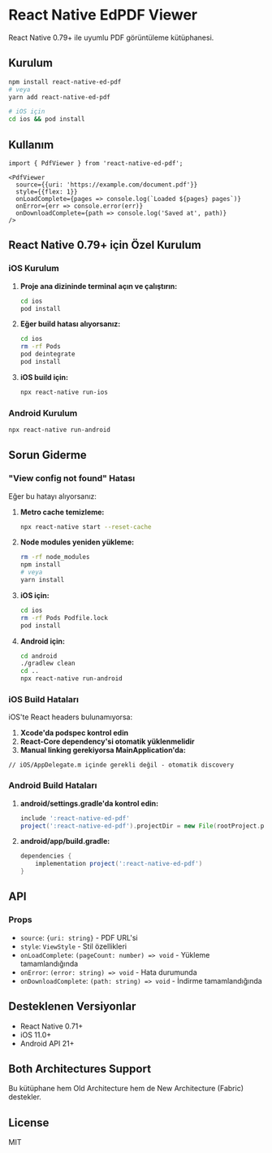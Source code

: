 # React Native EdPDF Viewer

React Native 0.79+ ile uyumlu PDF görüntüleme kütüphanesi.

## Kurulum

```bash
npm install react-native-ed-pdf
# veya
yarn add react-native-ed-pdf

# iOS için
cd ios && pod install
```

## Kullanım

```tsx
import { PdfViewer } from 'react-native-ed-pdf';

<PdfViewer
  source={{uri: 'https://example.com/document.pdf'}}
  style={{flex: 1}}
  onLoadComplete={pages => console.log(`Loaded ${pages} pages`)}
  onError={err => console.error(err)}
  onDownloadComplete={path => console.log('Saved at', path)}
/>
```

## React Native 0.79+ için Özel Kurulum

### iOS Kurulum

1. **Proje ana dizininde terminal açın ve çalıştırın:**
   ```bash
   cd ios
   pod install
   ```

2. **Eğer build hatası alıyorsanız:**
   ```bash
   cd ios
   rm -rf Pods
   pod deintegrate
   pod install
   ```

3. **iOS build için:**
   ```bash
   npx react-native run-ios
   ```

### Android Kurulum

```bash
npx react-native run-android
```

## Sorun Giderme

### "View config not found" Hatası

Eğer bu hatayı alıyorsanız:

1. **Metro cache temizleme:**
   ```bash
   npx react-native start --reset-cache
   ```

2. **Node modules yeniden yükleme:**
   ```bash
   rm -rf node_modules
   npm install
   # veya
   yarn install
   ```

3. **iOS için:**
   ```bash
   cd ios
   rm -rf Pods Podfile.lock
   pod install
   ```

4. **Android için:**
   ```bash
   cd android
   ./gradlew clean
   cd ..
   npx react-native run-android
   ```

### iOS Build Hataları

iOS'te React headers bulunamıyorsa:

1. **Xcode'da podspec kontrol edin**
2. **React-Core dependency'si otomatik yüklenmelidir**
3. **Manual linking gerekiyorsa MainApplication'da:**

```objc
// iOS/AppDelegate.m içinde gerekli değil - otomatik discovery
```

### Android Build Hataları

1. **android/settings.gradle'da kontrol edin:**
   ```gradle
   include ':react-native-ed-pdf'
   project(':react-native-ed-pdf').projectDir = new File(rootProject.projectDir, '../node_modules/react-native-ed-pdf/android')
   ```

2. **android/app/build.gradle:**
   ```gradle
   dependencies {
       implementation project(':react-native-ed-pdf')
   }
   ```

## API

### Props

- `source`: `{uri: string}` - PDF URL'si
- `style`: `ViewStyle` - Stil özellikleri
- `onLoadComplete`: `(pageCount: number) => void` - Yükleme tamamlandığında
- `onError`: `(error: string) => void` - Hata durumunda
- `onDownloadComplete`: `(path: string) => void` - İndirme tamamlandığında

## Desteklenen Versiyonlar

- React Native 0.71+
- iOS 11.0+
- Android API 21+

## Both Architectures Support

Bu kütüphane hem Old Architecture hem de New Architecture (Fabric) destekler.

## License

MIT
